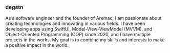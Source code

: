 ### degstn

As a software engineer and the founder of Aremac, I am passionate about creating technologies and innovating in various fields. I have been developing apps using SwiftUI, Model-View-ViewModel (MVVM), and Object-Oriented Programming (OOP) since 2020, and I have multiple projects in the works. My goal is to combine my skills and interests to make a positive impact in the world.
